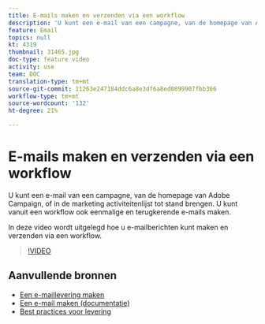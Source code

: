 ```yaml
---
title: E-mails maken en verzenden via een workflow
description: 'U kunt een e-mail van een campagne, van de homepage van Adobe Campaign, of in de marketing activiteitenlijst tot stand brengen. U kunt vanuit een workflow ook eenmalige en terugkerende e-mails maken. In deze video wordt uitgelegd hoe u een e-maillevering vanaf de startpagina kunt maken. '
feature: Email
topics: null
kt: 4319
thumbnail: 31465.jpg
doc-type: feature video
activity: use
team: DOC
translation-type: tm+mt
source-git-commit: 11263e247184ddc6a8e3df6a8ed0899907fbb366
workflow-type: tm+mt
source-wordcount: '132'
ht-degree: 21%

---
```



# E-mails maken en verzenden via een workflow

U kunt een e-mail van een campagne, van de homepage van Adobe Campaign, of in de marketing activiteitenlijst tot stand brengen. U kunt vanuit een workflow ook eenmalige en terugkerende e-mails maken.

In deze video wordt uitgelegd hoe u e-mailberichten kunt maken en verzenden via een workflow.

>[!VIDEO](https://video.tv.adobe.com/v/31465?quality=12)

## Aanvullende bronnen

* [Een e-maillevering maken](/help/communication-channels/email/create-email-from-homepage.md)
* [Een e-mail maken (documentatie)](https://docs.adobe.com/content/help/en/campaign-standard/using/communication-channels/email-messages/creating-an-email.html)
* [Best practices voor levering](https://docs.adobe.com/content/help/nl-NL/campaign-standard/using/communication-channels/delivery-bestpractices/delivery-best-practices.html)
